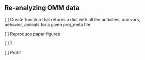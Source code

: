 ## Re-analyzing OMM data

[ ] Create function that returns a dict with all the activities, aux vars, behavior, animals for a given proj_meta file

[ ] Reproduce paper figures

[ ] ?

[ ] Profit